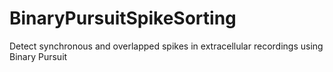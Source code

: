 BinaryPursuitSpikeSorting
=========================

Detect synchronous and overlapped spikes in extracellular recordings using Binary Pursuit
